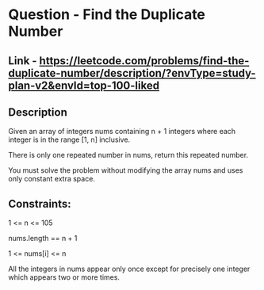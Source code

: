 # Question - Find the Duplicate Number

## Link - https://leetcode.com/problems/find-the-duplicate-number/description/?envType=study-plan-v2&envId=top-100-liked

## Description

Given an array of integers nums containing n + 1 integers where each integer is in the range [1, n] inclusive.

There is only one repeated number in nums, return this repeated number.

You must solve the problem without modifying the array nums and uses only constant extra space.

## Constraints:

1 <= n <= 105

nums.length == n + 1

1 <= nums[i] <= n

All the integers in nums appear only once except for precisely one integer which appears two or more times.
